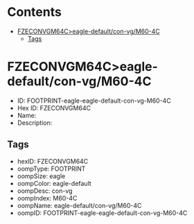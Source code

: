 



Contents
========

* [FZECONVGM64C>eagle-default/con-vg/M60-4C](#fzeconvgm64ceagle-defaultcon-vgm60-4c)
	* [Tags](#tags)

# FZECONVGM64C>eagle-default/con-vg/M60-4C

- ID: FOOTPRINT-eagle-eagle-default-con-vg-M60-4C
- Hex ID: FZECONVGM64C
- Name: 
- Description: 

## Tags

- hexID: FZECONVGM64C
- oompType: FOOTPRINT
- oompSize: eagle
- oompColor: eagle-default
- oompDesc: con-vg
- oompIndex: M60-4C
- oompName: eagle-default/con-vg/M60-4C
- oompID: FOOTPRINT-eagle-eagle-default-con-vg-M60-4C
